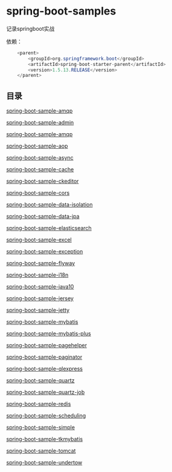 # spring-boot-samples

记录springboot实战

依赖：

```java
    <parent>
        <groupId>org.springframework.boot</groupId>
        <artifactId>spring-boot-starter-parent</artifactId>
        <version>1.5.13.RELEASE</version>
    </parent>
```

## 目录

[spring-boot-sample-amqp](/spring-boot-sample-amqp/README.md)


[spring-boot-sample-admin](/spring-boot-sample-admin/README.md)

[spring-boot-sample-amqp](/spring-boot-sample-amqp/README.md)

[spring-boot-sample-aop](/spring-boot-sample-aop/README.md)

[spring-boot-sample-async](/spring-boot-sample-async/README.md)

[spring-boot-sample-cache](/spring-boot-sample-cache/README.md)

[spring-boot-sample-ckeditor](/spring-boot-sample-ckeditor/README.md)

[spring-boot-sample-cors](/spring-boot-sample-cors/README.md)

[spring-boot-sample-data-isolation](/spring-boot-sample-data-isolation/README.md)

[spring-boot-sample-data-jpa](/spring-boot-sample-data-jpa/README.md)

[spring-boot-sample-elasticsearch](/spring-boot-sample-elasticsearch/README.md)

[spring-boot-sample-excel](/spring-boot-sample-excel/README.md)

[spring-boot-sample-exception](/spring-boot-sample-exception/README.md)

[spring-boot-sample-flyway](/spring-boot-sample-flyway/README.md)

[spring-boot-sample-i18n](/spring-boot-sample-i18n/README.md)

[spring-boot-sample-java10](/spring-boot-sample-java10/README.md)

[spring-boot-sample-jersey](/spring-boot-sample-jersey/README.md)

[spring-boot-sample-jetty](/spring-boot-sample-jetty/README.md)

[spring-boot-sample-mybatis](/spring-boot-sample-mybatis/README.md)

[spring-boot-sample-mybatis-plus](/spring-boot-sample-mybatis-plus/README.md)

[spring-boot-sample-pagehelper](/spring-boot-sample-pagehelper/README.md)

[spring-boot-sample-paginator](/spring-boot-sample-paginator/README.md)

[spring-boot-sample-qlexpress](/spring-boot-sample-qlexpress/README.md)

[spring-boot-sample-quartz](/spring-boot-sample-quartz/README.md)

[spring-boot-sample-quartz-job](/spring-boot-sample-quartz-job/README.md)

[spring-boot-sample-redis](/spring-boot-sample-redis/README.md)

[spring-boot-sample-scheduling](/spring-boot-sample-scheduling/README.md)

[spring-boot-sample-simple](/spring-boot-sample-simple/README.md)

[spring-boot-sample-tkmybatis](/spring-boot-sample-tkmybatis/README.md)

[spring-boot-sample-tomcat](/spring-boot-sample-tomcat/README.md)

[spring-boot-sample-undertow](/spring-boot-sample-undertow/README.md)


